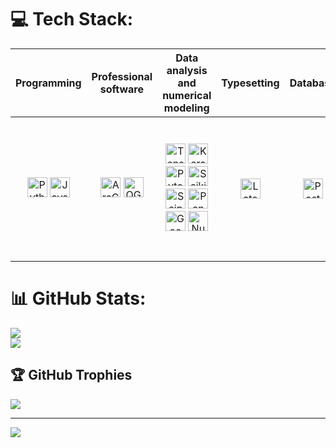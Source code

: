 
# 💻 Tech Stack:

| Programming| Professional software | Data analysis and numerical modeling | Typesetting | Database | Also familiar with |
|     :--:    |     :--:      |     :--:      |     :--:      |     :--:      |     :--:      |
|<img height="32" width="32" src="https://cdn.simpleicons.org/python/888888" title="Python" /> <img height="32" width="32" src="https://cdn.simpleicons.org/javascript/888888" title="Javascript" /> | <img height="32" width="32" src="https://cdn.simpleicons.org/arcgis/888888" title="ArcGIS" /> <img height="32" width="32" src="https://cdn.simpleicons.org/qgis/888888" title="QGIS" /> | <img height="32" width="32" src="https://cdn.simpleicons.org/tensorflow/888888" title="Tensorflow" /> <img height="32" width="32" src="https://cdn.simpleicons.org/keras/888888" title="Keras" /> <img height="32" width="32" src="https://cdn.simpleicons.org/pytorch/888888" title="Pytorch" /> <img height="32" width="32" src="https://cdn.simpleicons.org/scikitlearn/888888" title="Scikitlearn" /> <img height="32" width="32" src="https://cdn.simpleicons.org/scipy/888888" title="Scipy" /> <img height="32" width="32" src="https://cdn.simpleicons.org/pandas/888888" title="Pandas"/> <img height="32" width="32" src="https://cdn.simpleicons.org/geopandas/888888" title="GeoPandas"/> <img height="32" width="32" src="https://cdn.simpleicons.org/numpy/888888" title="Numpy" /> | <img height="32" width="32" src="https://cdn.simpleicons.org/latex/888888" title="Latex" /> |<img height="32" width="32" src="https://cdn.simpleicons.org/postgresql/888888" title="PostgreSQL"/> |<img height="32" width="32" src="https://cdn.simpleicons.org/numba/888888" title="Numba" /> <img height="32" width="32" src="https://cdn.simpleicons.org/kotlin/888888" title="Kotlin" /> <img height="32" width="32" src="https://cdn.simpleicons.org/git/888888" title="Git" /> <img height="32" width="32" src="https://cdn.simpleicons.org/c++/888888" title="C++"/> <img height="32" width="32" src="https://cdn.simpleicons.org/oracle/888888" title="Oracle" /> <img height="32" width="32" src="https://cdn.simpleicons.org/autodesk/888888" title="Autodesk" /> <img height="32" width="32" src="https://cdn.simpleicons.org/anaconda/888888" title="Anaconda" /> |

# 📊 GitHub Stats:

![](https://github-readme-stats.vercel.app/api?username=armin-gs&theme=onedark&hide_border=true&include_all_commits=true&count_private=true)<br/>
![](https://github-readme-streak-stats.herokuapp.com/?user=armin-gs&theme=onedark&hide_border=true)<br/>

## 🏆 GitHub Trophies
![](https://github-profile-trophy.vercel.app/?username=Armin-GS&theme=onedark&no-frame=true&no-bg=true&margin-w=4)

---
[![](https://visitcount.itsvg.in/api?id=Armin-GS&icon=5&color=12)](https://visitcount.itsvg.in)
